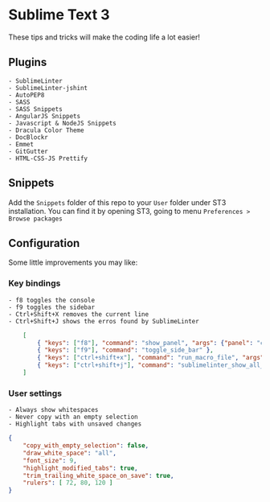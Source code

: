 # Sublime Text 3

These tips and tricks will make the coding life a lot easier!

## Plugins

	- SublimeLinter
	- SublimeLinter-jshint
	- AutoPEP8
	- SASS
	- SASS Snippets
	- AngularJS Snippets
	- Javascript & NodeJS Snippets
	- Dracula Color Theme
	- DocBlockr
	- Emmet
	- GitGutter
	- HTML-CSS-JS Prettify

## Snippets

Add the `Snippets` folder of this repo to your `User` folder under ST3 installation.
You can find it by opening ST3, going to menu `Preferences > Browse packages`

## Configuration

Some little improvements you may like:

### Key bindings

	- f8 toggles the console
	- f9 toggles the sidebar
	- Ctrl+Shift+X removes the current line
	- Ctrl+Shift+J shows the erros found by SublimeLinter

```json
	[
		{ "keys": ["f8"], "command": "show_panel", "args": {"panel": "console", "toggle": true} },
		{ "keys": ["f9"], "command": "toggle_side_bar" },
		{ "keys": ["ctrl+shift+x"], "command": "run_macro_file", "args": {"file": "res://Packages/Default/Delete Line.sublime-macro"} },
		{ "keys": ["ctrl+shift+j"], "command": "sublimelinter_show_all_errors" }
	]
```

### User settings

	- Always show whitespaces
	- Never copy with an empty selection
	- Highlight tabs with unsaved changes

```json
{
	"copy_with_empty_selection": false,
	"draw_white_space": "all",
	"font_size": 9,
	"highlight_modified_tabs": true,
	"trim_trailing_white_space_on_save": true,
	"rulers": [ 72, 80, 120 ]
}
```

